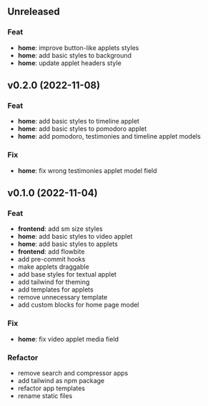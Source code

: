## Unreleased

### Feat

- **home**: improve button-like applets styles
- **home**: add basic styles to background
- **home**: update applet headers style

## v0.2.0 (2022-11-08)

### Feat

- **home**: add basic styles to timeline applet
- **home**: add basic styles to pomodoro applet
- **home**: add pomodoro, testimonies and timeline applet models

### Fix

- **home**: fix wrong testimonies applet model field

## v0.1.0 (2022-11-04)

### Feat

- **frontend**: add sm size styles
- **home**: add basic styles to video applet
- **home**: add basic styles to applets
- **frontend**: add flowbite
- add pre-commit hooks
- make applets draggable
- add base styles for textual applet
- add tailwind for theming
- add templates for applets
- remove unnecessary template
- add custom blocks for home page model

### Fix

- **home**: fix video applet media field

### Refactor

- remove search and compressor apps
- add tailwind as npm package
- refactor app templates
- rename static files
